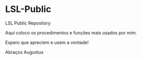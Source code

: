 # LSL-Public
LSL Public Repository

Aqui coloco os procedimentos e funções mais usados por mim.

Espero que apreciem e usem a vontade!

Abraços
Augustus
